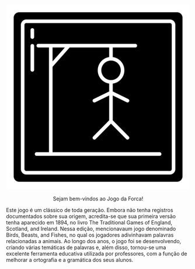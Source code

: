 <p align="center">
  <img src="https://github.com/randalgodoy/JogodaForca/blob/main/jogo-da-forca.png" />
</p>

<p align="center">
 Sejam bem-vindos ao Jogo da Forca!
</p>


Este jogo é um clássico de toda geração. Embora não tenha registros documentados sobre sua origem, acredita-se que sua primeira versão tenha aparecido em 1894, no livro The Traditional Games of England, Scotland, and Ireland. Nessa edição, mencionavaum jogo denominado Birds, Beasts, and Fishes, no qual os jogadores adivinhavam palavras relacionadas a animais.
Ao longo dos anos, o jogo foi se desenvolvendo, criando várias temáticas de palavras e, além disso, tornou-se uma excelente ferramenta educativa utilizada por professores, com a função de melhorar a ortografia e a gramática dos seus alunos.

